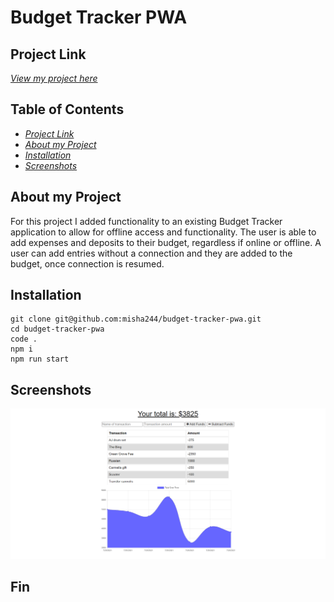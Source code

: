 # Budget Tracker PWA

## Project Link

[_View my project here_](https://progressive-budget-tracker-1.herokuapp.com/)

## Table of Contents

- [_Project Link_](#project-link)
- [_About my Project_](#about-my-project)
- [_Installation_](#installation)
- [_Screenshots_](#screenshots)

## About my Project

For this project I added functionality to an existing Budget Tracker application to allow for offline access and functionality.
The user is able to add expenses and deposits to their budget, regardless if online or offline. A user can add entries without a connection and they are added to the budget, once connection is resumed.

## Installation

```
git clone git@github.com:misha244/budget-tracker-pwa.git
cd budget-tracker-pwa
code .
npm i
npm run start
```

## Screenshots

![Homepage](./public/screenshots/screencapture-localhost-3000.png)

## Fin
